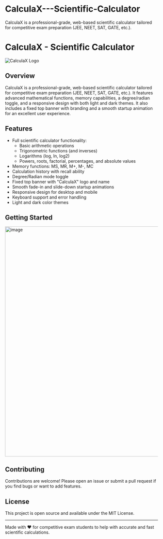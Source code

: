 # CalculaX---Scientific-Calculator
CalculaX is a professional-grade, web-based scientific calculator tailored for competitive exam preparation (JEE, NEET, SAT, GATE, etc.). 

# CalculaX - Scientific Calculator

![CalculaX Logo](https://user-gen-media-assets.s3.amazonaws.com/gemini_images/83163a92-990b-489c-84d1-6ba5e61f500c.png)

## Overview

CalculaX is a professional-grade, web-based scientific calculator tailored for competitive exam preparation (JEE, NEET, SAT, GATE, etc.). It features advanced mathematical functions, memory capabilities, a degree/radian toggle, and a responsive design with both light and dark themes. It also includes a fixed top banner with branding and a smooth startup animation for an excellent user experience.

## Features

- Full scientific calculator functionality:
  - Basic arithmetic operations
  - Trigonometric functions (and inverses)
  - Logarithms (log, ln, log2)
  - Powers, roots, factorial, percentages, and absolute values
- Memory functions: MS, MR, M+, M-, MC
- Calculation history with recall ability
- Degree/Radian mode toggle
- Fixed top banner with "CalculaX" logo and name
- Smooth fade-in and slide-down startup animations
- Responsive design for desktop and mobile
- Keyboard support and error handling
- Light and dark color themes


## Getting Started
<img width="632" height="758" alt="image" src="https://github.com/user-attachments/assets/a2b8c53a-8fc2-4234-ab75-8a431068aeb2" />




## Contributing

Contributions are welcome! Please open an issue or submit a pull request if you find bugs or want to add features.

## License

This project is open source and available under the MIT License.

---

Made with ❤️ for competitive exam students to help with accurate and fast scientific calculations.



